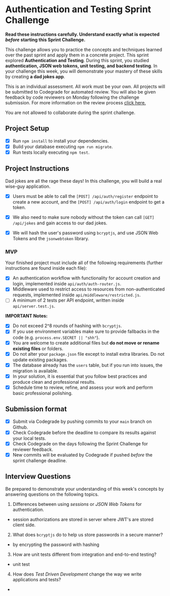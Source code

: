 # Authentication and Testing Sprint Challenge

**Read these instructions carefully. Understand exactly what is expected _before_ starting this Sprint Challenge.**

This challenge allows you to practice the concepts and techniques learned over the past sprint and apply them in a concrete project. This sprint explored **Authentication and Testing**. During this sprint, you studied **authentication, JSON web tokens, unit testing, and backend testing**. In your challenge this week, you will demonstrate your mastery of these skills by creating **a dad jokes app**.

This is an individual assessment. All work must be your own. All projects will be submitted to Codegrade for automated review. You will also be given feedback by code reviewers on Monday following the challenge submission. For more information on the review process [click here.](https://www.notion.so/bloomtech/How-to-View-Feedback-in-CodeGrade-c5147cee220c4044a25de28bcb6bb54a)

You are not allowed to collaborate during the sprint challenge.

## Project Setup

- [x] Run `npm install` to install your dependencies.
- [x] Build your database executing `npm run migrate`.
- [x] Run tests locally executing `npm test`.

## Project Instructions

Dad jokes are all the rage these days! In this challenge, you will build a real wise-guy application.

- [x] Users must be able to call the `[POST] /api/auth/register` endpoint to create a new account, and the `[POST] /api/auth/login` endpoint to get a token.

- [x] We also need to make sure nobody without the token can call `[GET] /api/jokes` and gain access to our dad jokes.

- [x] We will hash the user's password using `bcryptjs`, and use JSON Web Tokens and the `jsonwebtoken` library.

### MVP

Your finished project must include all of the following requirements (further instructions are found inside each file):

- [x] An authentication workflow with functionality for account creation and login, implemented inside `api/auth/auth-router.js`.
- [x] Middleware used to restrict access to resources from non-authenticated requests, implemented inside `api/middleware/restricted.js`.
- [ ] A minimum of 2 tests per API endpoint, written inside `api/server.test.js`.

**IMPORTANT Notes:**

- [x] Do not exceed 2^8 rounds of hashing with `bcryptjs`.
- [x] If you use environment variables make sure to provide fallbacks in the code (e.g. `process.env.SECRET || "shh"`).
- [x] You are welcome to create additional files but **do not move or rename existing files** or folders.
- [x] Do not alter your `package.json` file except to install extra libraries. Do not update existing packages.
- [x] The database already has the `users` table, but if you run into issues, the migration is available.
- [x] In your solution, it is essential that you follow best practices and produce clean and professional results.
- [x] Schedule time to review, refine, and assess your work and perform basic professional polishing.

## Submission format

- [x] Submit via Codegrade by pushing commits to your `main` branch on Github.
- [x] Check Codegrade before the deadline to compare its results against your local tests.
- [x] Check Codegrade on the days following the Sprint Challenge for reviewer feedback.
- [x] New commits will be evaluated by Codegrade if pushed _before_ the sprint challenge deadline.

## Interview Questions

Be prepared to demonstrate your understanding of this week's concepts by answering questions on the following topics.

1. Differences between using _sessions_ or _JSON Web Tokens_ for authentication.

- session authorizations are stored in server where JWT's are stored client side.

2. What does `bcryptjs` do to help us store passwords in a secure manner?

- by encrypting the password with hashing

3. How are unit tests different from integration and end-to-end testing?

- unit test 

4. How does _Test Driven Development_ change the way we write applications and tests?

- 
